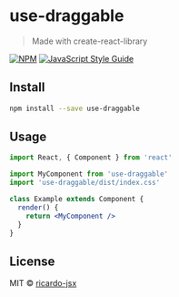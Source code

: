 # use-draggable

> Made with create-react-library

[![NPM](https://img.shields.io/npm/v/use-draggable.svg)](https://www.npmjs.com/package/use-draggable) [![JavaScript Style Guide](https://img.shields.io/badge/code_style-standard-brightgreen.svg)](https://standardjs.com)

## Install

```bash
npm install --save use-draggable
```

## Usage

```jsx
import React, { Component } from 'react'

import MyComponent from 'use-draggable'
import 'use-draggable/dist/index.css'

class Example extends Component {
  render() {
    return <MyComponent />
  }
}
```

## License

MIT © [ricardo-jsx](https://github.com/ricardo-jsx)

